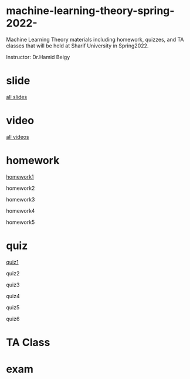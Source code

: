# machine-learning-theory-spring-2022-
Machine Learning Theory materials including homework, quizzes, and TA classes that will be held at Sharif University in Spring2022.

Instructor: Dr.Hamid Beigy

# slide
[all slides](http://sharif.edu/~beigy/14002-40718.html)

# video
[all videos](https://drive.google.com/drive/folders/1P9G74CBd58j6QSioUoPSNesfftj5GFjN?usp=sharing)

# homework
[homework1](https://github.com/ArashLagzian/machine-learning-theory-spring-2022-/raw/master/homework/homework1.pdf)

homework2

homework3

homework4

homework5

# quiz
[quiz1](https://github.com/ArashLagzian/machine-learning-theory-spring-2022-/raw/master/quiz/quiz1.pdf)

quiz2

quiz3

quiz4

quiz5

quiz6

# TA Class

# exam
